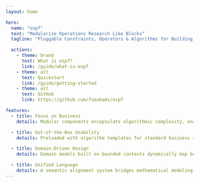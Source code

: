 ```yaml
---
layout: home

hero:
  name: "ospf"
  text: "Modularize Operations Research Like Blocks"
  tagline: "Pluggable Constraints, Operators & Algorithms for Building OR Workflows, Constructing the Operational Research Algorithm Software Through Dovetailed Architecture"

  actions:
    - theme: brand
      text: What is ospf?
      link: /guide/what-is-ospf
    - theme: alt
      text: Quickstart
      link: /guide/getting-started
    - theme: alt
      text: GitHub
      link: https://github.com/fuookami/ospf

features:
  - title: Focus on Business
    details: Modular components encapsulate algorithmic complexity, enabling developers to concentrate on operational scenario modeling and strategy optimization, driving core logic design and iterative upgrades through a business-centric lens.

  - title: Out-of-the-Box Usability
    details: Preloaded with algorithm templates for standard business scenarios and pre-integrated elastic computing frameworks and visualization toolchains, it accelerates the deployment of fully functional optimization systems.

  - title: Domain-Driven Design
    details: Domain models built on bounded contexts dynamically map business rules to algorithmic parameters via aggregate roots, supporting continuous evolution and validation of complex strategies.

  - title: Unified Language
    details: A semantic alignment system bridges mathematical modeling, business metrics, and code implementation, ensuring end-to-end terminology consistency and traceability from requirements to execution.
---
```

